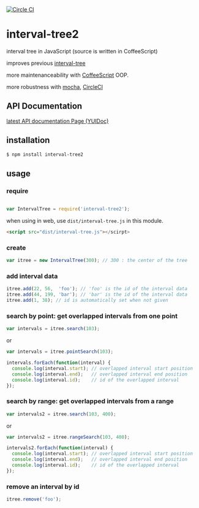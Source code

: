 [![Circle CI](https://circleci.com/gh/shinout/interval-tree2.svg?style=svg)](https://circleci.com/gh/shinout/interval-tree2)

# interval-tree2

interval tree in JavaScript (source is written in CoffeeScript)

improves previous [interval-tree](https://github.com/shinout/interval-tree)

more maintenanceability with [CoffeeScript](http://coffeescript.org/) OOP.

more robustness with [mocha](http://mochajs.org), [CircleCI](https://circleci.com/gh/shinout/interval-tree2)


## API Documentation

[latest API documentation Page (YUIDoc)](http://shinout.github.io/interval-tree2/doc/index.html)


## installation

```bash
$ npm install interval-tree2
```

## usage

### require

```js

var IntervalTree = require('interval-tree2');
```

when using in web, use `dist/interval-tree.js` in this module.

```html
<script src="dist/interval-tree.js"></scirpt>
```


### create

```js
var itree = new IntervalTree(300); // 300 : the center of the tree
```


### add interval data

```js
itree.add(22, 56,  'foo'); // 'foo' is the id of the interval data
itree.add(44, 199, 'bar'); // 'bar' is the id of the interval data
itree.add(1, 38); // id is automatically set when not given
```


### search by point: get overlapped intervals from one point

```js
var intervals = itree.search(103);
```
or 

```js
var intervals = itree.pointSearch(103);
```

```js
intervals.forEach(function(interval) {
  console.log(interval.start); // overlapped interval start position
  console.log(interval.end);   // overlapped interval end position
  console.log(interval.id);    // id of the overlapped interval
});

```


### search by range: get overlapped intervals from a range

```js
var intervals2 = itree.search(103, 400);
```

or 

```js
var intervals2 = itree.rangeSearch(103, 400);
```


```js
intervals2.forEach(function(interval) {
  console.log(interval.start); // overlapped interval start position
  console.log(interval.end);   // overlapped interval end position
  console.log(interval.id);    // id of the overlapped interval
});

```

### remove an interval by id

```js
itree.remove('foo');
```

